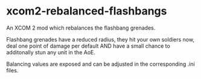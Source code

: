# xcom2-rebalanced-flashbangs
An XCOM 2 mod which rebalances the flashbang grenades.

Flashbang grenades have a reduced radius, they hit your own soldiers now, deal one point of damage per default AND have a small chance to additonally stun any unit in the AoE.

Balancing values are exposed and can be adjusted in the corresponding .ini files.

